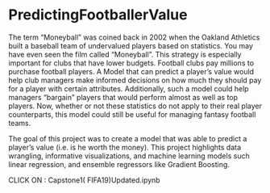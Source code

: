 # PredictingFootballerValue

The term “Moneyball” was coined back in 2002 when the Oakland Athletics built a baseball team of undervalued players based on statistics. You may have even seen the film called “Moneyball”. This strategy is especially important for clubs that have lower budgets. Football clubs pay millions to purchase football players. A Model that can predict a player’s value would help club managers make informed decisions on how much they should pay for a player with certain attributes. Additionally, such a model could help managers “bargain” players that would perform almost as well as top players.  Now, whether or not these statistics do not apply to their  real player counterparts, this model could still be useful for managing fantasy football teams. 

The goal of this project was to create a model that was able to predict a player’s value (i.e. is he worth the money). This project highlights data wrangling, informative visualizations, and machine learning models such linear regression, and ensemble regressors like Gradient Boosting. 

CLICK ON :  Capstone1( FIFA19)Updated.ipynb
